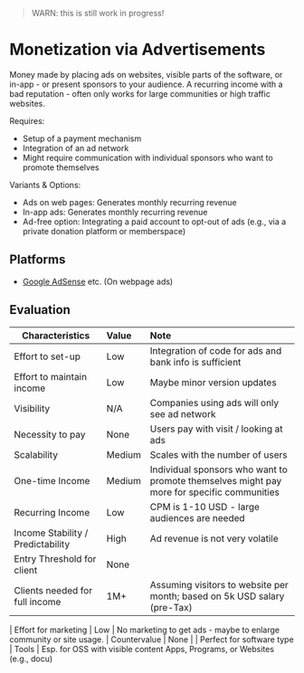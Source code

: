 > WARN: this is still work in progress!

# Monetization via Advertisements

Money made by placing ads on websites, visible parts of the software, or in-app - or present sponsors to your audience. A recurring income with a bad reputation - often only works for large communities or high traffic websites.

Requires:
* Setup of a payment mechanism
* Integration of an ad network
* Might require communication with individual sponsors who want to promote themselves

Variants & Options:
* Ads on web pages: Generates monthly recurring revenue
* In-app ads: Generates monthly recurring revenue
* Ad-free option: Integrating a paid account to opt-out of ads (e.g., via a private donation platform or memberspace)

## Platforms
* [Google AdSense](https://www.google.com/adsense) etc. (On webpage ads)

## Evaluation

| Characteristics                   | Value  | Note |
| --------------------------------- |:------ |:---- |
| Effort to set-up                  | Low    | Integration of code for ads and bank info is sufficient
| Effort to maintain income         | Low    | Maybe minor version updates
| Visibility                        | N/A    | Companies using ads will only see ad network
| Necessity to pay                  | None   | Users pay with visit / looking at ads
| Scalability                       | Medium | Scales with the number of users
| One-time Income                   | Medium | Individual sponsors who want to promote themselves might pay more for specific communities
| Recurring Income                  | Low    | CPM is 1-10 USD - large audiences are needed
| Income Stability / Predictability | High   | Ad revenue is not very volatile
| Entry Threshold for client        | None   | 
| Clients needed for full income    | 1M+    | Assuming visitors to website per month; based on 5k USD salary (pre-Tax)

| Effort for marketing              | Low    | No marketing to get ads - maybe to enlarge community or site usage. 
| Countervalue                      | None   | 
| Perfect for software type         | Tools  | Esp. for OSS with visible content Apps, Programs, or Websites (e.g., docu)
